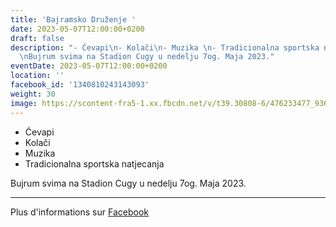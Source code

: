 ```yaml
---
title: 'Bajramsko Druženje '
date: 2023-05-07T12:00:00+0200
draft: false
description: "- Ćevapi\n- Kolači\n- Muzika \n- Tradicionalna sportska natjecanja\n\
  \nBujrum svima na Stadion Cugy u nedelju 7og. Maja 2023."
eventDate: 2023-05-07T12:00:00+0200
location: ''
facebook_id: '1340810243143093'
weight: 30
image: https://scontent-fra5-1.xx.fbcdn.net/v/t39.30808-6/476233477_936651505262116_4103480540059516894_n.jpg?_nc_cat=110&ccb=1-7&_nc_sid=9e60e4&_nc_ohc=YoYrugYHW5QQ7kNvwEvMTJ4&_nc_oc=AdnGWXK71xjcpXI1VHjgF8hxRz-SILJG1F71tZ1B0F7SNRF_SVt1WuZRzsuBq3d3fBI&_nc_zt=23&_nc_ht=scontent-fra5-1.xx&edm=ABTKTjYEAAAA&_nc_gid=Xg_GK4RoLjxKV5KmUrol-w&oh=00_AfPQPG9ghfz5Nmnl6rg7rpJ8OV5Dic3FQCu_tiluBoSG1g&oe=685009CB
---
```


- Ćevapi
- Kolači
- Muzika 
- Tradicionalna sportska natjecanja

Bujrum svima na Stadion Cugy u nedelju 7og. Maja 2023.

---

Plus d'informations sur [Facebook](https://facebook.com/events/1340810243143093)